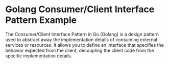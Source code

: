 # Golang Consumer/Client Interface Pattern Example

The Consumer/Client Interface Pattern in Go (Golang) is a design pattern used to abstract away the implementation details of consuming external services or resources. It allows you to define an interface that specifies the behavior expected from the client, decoupling the client code from the specific implementation details.
